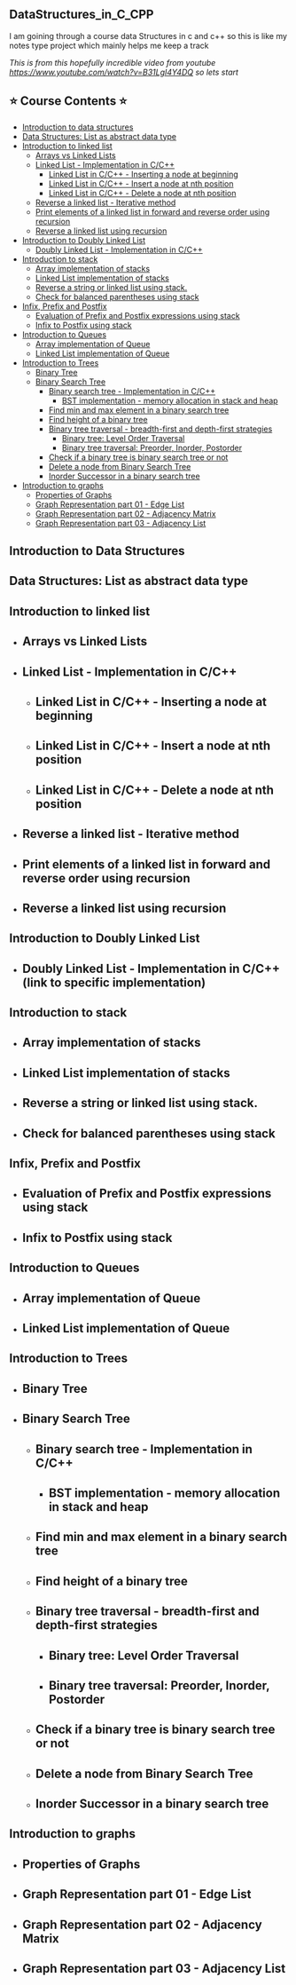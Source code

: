 ## DataStructures_in_C_CPP

I am goining through a course data Structures in c and c++ so this is like my notes type project which mainly helps me keep a track 

_This is from this hopefully incredible video from youtube https://www.youtube.com/watch?v=B31LgI4Y4DQ_
_so lets start_

## ⭐️ Course Contents ⭐️

- [Introduction to data structures](#introduction-to-data-structures)
- [Data Structures: List as abstract data type](#data-structures-list-as-abstract-data-type)
- [Introduction to linked list](#introduction-to-linked-list)
  - [Arrays vs Linked Lists](#arrays-vs-linked-lists)
  - [Linked List - Implementation in C/C++](#linked-list---implementation-in-c/c++)
    - [Linked List in C/C++ - Inserting a node at beginning](#linked-list-in-c/c++---inserting-a-node-at-beginning)
    - [Linked List in C/C++ - Insert a node at nth position](#linked-list-in-c/c++---inserting-a-node-at-nth-postion)
    - [Linked List in C/C++ - Delete a node at nth position](#linked-list-in-c/c++---delete-a-node-at-nth-position)
  - [Reverse a linked list - Iterative method](#reverse-a-lined-list---iterative-method)
  - [Print elements of a linked list in forward and reverse order using recursion](#print-elements-of-a-linked-list-in-forward-and-reverse-order-using-recursion)
  - [Reverse a linked list using recursion](#reverse-a-linked-list-using-recursion)
- [Introduction to Doubly Linked List](#introduction-to-doubly-linked-list)
  - [Doubly Linked List - Implementation in C/C++](#doubly-linked-list---implementation-in-c/c++)
- [Introduction to stack](#introduction-to-stack)
  - [Array implementation of stacks](#array-implementation-of-stacks)
  - [Linked List implementation of stacks](#linked-list-implementation-of-stacks)
  - [Reverse a string or linked list using stack.](#reverse-a-string-or-linked-list-using-stack)
  - [Check for balanced parentheses using stack](#check-for-balanced-parentheses-using-stack)
- [Infix, Prefix and Postfix](#infix-prefix-and-postfix)
  - [Evaluation of Prefix and Postfix expressions using stack](#evaluation-of-prefix-and-postfix-expressions-using-stack)
  - [Infix to Postfix using stack](#infix-to-postfix-using-stack)
- [Introduction to Queues](#introduction-to-queues)
  - [Array implementation of Queue](#array-implementation-of-queue)
  - [Linked List implementation of Queue](#linked-list-implementation-of-queue)
- [Introduction to Trees](#introduction-to-trees)
  - [Binary Tree](#binary-tree)
  - [Binary Search Tree](#binary-search-tree)
    - [Binary search tree - Implementation in C/C++](#binary-search-tree---implementation-in-c/c++)
      - [BST implementation - memory allocation in stack and heap](#bst-implementation---memory-allocation-in-stack-and-heap)
    - [Find min and max element in a binary search tree](#find-min-and-max-element-in-a-binary-search-tree)
    - [Find height of a binary tree](#find-height-of-a-binary-tree)
    - [Binary tree traversal - breadth-first and depth-first strategies](#binary-tree-traversal---breadth-first-and-depth-first-strategies)
      - [Binary tree: Level Order Traversal](#binary-tree-level-order-traversal)
      - [Binary tree traversal: Preorder, Inorder, Postorder](#binary-tree-traversal-preorder-inorder-postorder)
    - [Check if a binary tree is binary search tree or not](#check-if-a-binary-tree-is-binary-search-tree-or-not)
    - [Delete a node from Binary Search Tree](#delete-a-node-from-binary-search-tree)
    - [Inorder Successor in a binary search tree](#inorder-successor-in-a-binary-search-tree)
- [Introduction to graphs](#introduction-to-graphs)
   - [Properties of Graphs](#properties-of-graphs)
   - [Graph Representation part 01 - Edge List](#graph-representation-part-01---edge-list)
   - [Graph Representation part 02 - Adjacency Matrix](#graph-representation-part-02-adjacency-matrix)
   - [Graph Representation part 03 - Adjacency List](#graph-representation-part-03---adjacency-list)


## Introduction to Data Structures

## Data Structures: List as abstract data type

## Introduction to linked list

  * ## Arrays vs Linked Lists
  * ## Linked List - Implementation in C/C++
    * ## Linked List in C/C++ - Inserting a node at beginning
    * ## Linked List in C/C++ - Insert a node at nth position
    * ## Linked List in C/C++ - Delete a node at nth position
  * ## Reverse a linked list - Iterative method
  * ## Print elements of a linked list in forward and reverse order using recursion
  * ## Reverse a linked list using recursion

## Introduction to Doubly Linked List

  * ## Doubly Linked List - Implementation in C/C++ (link to specific implementation)

## Introduction to stack

  * ## Array implementation of stacks
  * ## Linked List implementation of stacks
  * ## Reverse a string or linked list using stack.
  * ## Check for balanced parentheses using stack
  
## Infix, Prefix and Postfix

  * ## Evaluation of Prefix and Postfix expressions using stack
  * ## Infix to Postfix using stack

## Introduction to Queues

  * ## Array implementation of Queue
  * ## Linked List implementation of Queue

## Introduction to Trees

  * ## Binary Tree
  * ## Binary Search Tree
    * ## Binary search tree - Implementation in C/C++
      * ## BST implementation - memory allocation in stack and heap
    * ## Find min and max element in a binary search tree
    * ## Find height of a binary tree
    * ## Binary tree traversal - breadth-first and depth-first strategies
      * ## Binary tree: Level Order Traversal
      * ## Binary tree traversal: Preorder, Inorder, Postorder
    * ## Check if a binary tree is binary search tree or not
    * ## Delete a node from Binary Search Tree
    * ## Inorder Successor in a binary search tree

## Introduction to graphs

  * ## Properties of Graphs
  * ## Graph Representation part 01 - Edge List
  * ## Graph Representation part 02 - Adjacency Matrix
  * ## Graph Representation part 03 - Adjacency List
